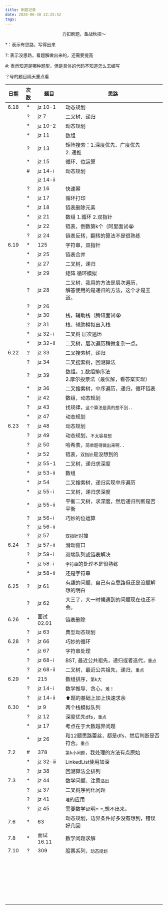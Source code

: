 ```yaml
---
title: 刷题记录
date: 2020-06-30 22:25:52
tags:
---
```


<center>
  力扣刷题，备战秋招～
</center>

<!--more-->

*：表示有思路，写得出来

?: 表示没思路，看题解做出来的，还需要提高

#: 表示知道是哪种题型，但是具体的代码不知道怎么去编写

？号的题目隔天重点看	


| 日期 | 次数 | 题目       | 思路                                                         |
| ---- | :--: | ---------- | ------------------------------------------------------------ |
| 6.18 |  *   | jz 10-1    | 动态规划                                                     |
|      |  ?   | jz 7       | 二叉树、递归                                                 |
|      |  *   | jz 10-2    | 动态规划                                                     |
|      |  *   | jz 11      | 数组                                                         |
|      |  ?   | jz 13      | 矩阵搜索：1.深度优先、广度优先<br/>2. 递推                   |
|      |  *   | jz 15      | 循环、位运算                                                 |
|      |  #   | jz 14-i    | 动态规划                                                     |
|      |      | jz 14-ii   |                                                              |
|      |  ?   | jz 16      | 快速幂                                                       |
|      |  *   | jz 17      | 循环打印                                                     |
|      |  *   | jz 18      | 链表删除元素                                                 |
|      |  *   | jz 21      | 数组 1.循环 2.双指针                                         |
|      |  *   | jz 22      | 链表，倒数第k个（阿里面试😭                                   |
|      |  ?   | jz 24      | 链表反转，翻转的算法不是很熟练                               |
| 6.19 |  *   | 125        | 字符串，双指针                                               |
|      |  *   | jz 25      | 链表合并                                                     |
|      |  *   | jz 27      | 二叉树，递归                                                 |
|      |  *   | jz 29      | 矩阵 循环模拟                                                |
|      |  ?   | jz 28      | 二叉树，我用的方法是层次遍历，<br/>解答使用的是递归的方法，这个才是王道。 |
|      |  ?   | jz 26      |                                                              |
|      |  *   | jz 30      | 栈，辅助栈（腾讯面试😭                                        |
|      |  ？  | jz 31      | 栈，辅助模拟出入栈                                           |
|      |  *   | jz 32-i    | 二叉树 层次遍历                                              |
|      |  *   | jz 32-ii   | 二叉树，层次遍历稍微复杂一点。                               |
| 6.22 |  ？  | jz 33      | 二叉搜索树，递归                                             |
|      |  ?   | jz 34      | 二叉搜索树，回溯算法                                         |
|      |  ?   | jz 39      | 数组。1.数组排序法<br/> 2.摩尔投票法（最优解，看答案实现）   |
|      |  *   | jz 36      | 二叉搜索树，中序遍历，递归，循环链表                         |
|      |  *   | jz 42      | 数组，动态规划                                               |
|      |  ?   | jz 43      | 找规律，`这个算法是真的想不到..`                             |
|      |  *   | jz 47      | 动态规划                                                     |
| 6.23 |  ?   | jz 48      | 动态规划                                                     |
|      |  ?   | jz 49      | 动态规划，`不太容易想`                                       |
|      |  ?   | jz 50      | 哈希表，`简单题得做出来啊..`                                 |
|      |  *   | jz 52      | 链表，`双指针`是没想到的                                     |
|      |  *   | jz 55-1    | 二叉树，递归求深度                                           |
|      |  *   | jz 53-ii   | 数组                                                         |
|      |  *   | jz 54      | 二叉搜索树，递归实现中序遍历                                 |
|      |  *   | jz 55-i    | 二叉树，递归求深度                                           |
|      |  *   | jz 55-ii   | 平衡二叉树，求深度，然后递归判断是否平衡                     |
|      |  ?   | jz 56-i    | 巧妙的位运算                                                 |
|      |  ?   | jz 56-ii   |                                                              |
|      |  ?   | jz 57      | `双指针`对撞                                                 |
| 6.24 |  ?   | jz 57-ii   | 滑动窗口                                                     |
|      |  ?   | jz 59-i    | 双端队列或链表解决                                           |
|      |  *   | jz 58-i    | `字符串`的处理不是很熟练                                     |
|      |  *   | jz 58-ii   | 还是字符串                                                   |
| 6.25 |  ?   | jz 61      | 有趣的问题，自己有点思路但还是没题解想的明白                 |
|      |  ?   | jz 62      | 大三了，大一时候遇到的问题现在也还不会。                     |
| 6.26 |  *   | 面试 02.01 | 链表删除                                                     |
|      |  ?   | jz 63      | 典型动态规划                                                 |
| 6.28 |  ?   | jz 66      | 巧妙的循环                                                   |
|      |  *   | jz 67      | 字符串处理                                                   |
|      |  ?   | jz 68-i    | BST, 最近公共祖先，递归或者迭代，`重点`                      |
|      |  ?   | jz 68-ii   | 二叉树，最近公共祖先，递归，`重点`                           |
| 6.29 |  *   | 215        | 数组排序，`第k大`                                            |
|      |  ?   | jz 14-i    | 数学推导、贪心，`难！`                                       |
|      |  ?   | jz 14-ii   | ⬆️题的基础上加上快速求余                                      |
| 6.30 |  *   | jz 9       | 两个栈模拟队列                                               |
|      |  ?   | jz 12      | 深度优先dfs，`重点`                                          |
|      |  *   | jz 17      | 考点在于大数越界问题                                         |
|      |  *   | jz 26      | 和12题思路蕾丝，都是dfs，然后判断是否符合。`重点`            |
| 7.2  |  #   | 378        | `第k小问题`，我处理的方法有点原始                            |
|      |  *   | jz 32-iii  | LinkedList使用加深                                           |
|      |  ?   | jz 38      | 回溯算法全排列                                               |
| 7.3  |  *   | jz 44      | 数学问题，注意`溢出`                                         |
|      |  ?   | jz 37      | 二叉树序列化问题                                             |
|      |  ?   | jz 41      | `堆`的应用                                                   |
|      |  ?   | jz 45      | 需要数学证明= =,想不出来。                                   |
| 7.6  |  *   | 63         | 动态规划，边界条件好多没有想到，错误好几回                   |
| 7.8  |  *   | 面试16.11  | 数学问题求解                                                 |
| 7.10 |  ?   | 309        | 股票系列，`动态规划`                                         |
|      |      |            |                                                              |
|      |      |            |                                                              |
|      |      |            |                                                              |
|      |      |            |                                                              |
|      |      |            |                                                              |
|      |      |            |                                                              |
|      |      |            |                                                              |
|      |      |            |                                                              |
|      |      |            |                                                              |
|      |      |            |                                                              |
|      |      |            |                                                              |
|      |      |            |                                                              |
|      |      |            |                                                              |
|      |      |            |                                                              |
|      |      |            |                                                              |
|      |      |            |                                                              |
|      |      |            |                                                              |
|      |      |            |                                                              |
|      |      |            |                                                              |
|      |      |            |                                                              |
|      |      |            |                                                              |
|      |      |            |                                                              |
|      |      |            |                                                              |
|      |      |            |                                                              |
|      |      |            |                                                              |
|      |      |            |                                                              |



